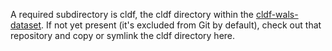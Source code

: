 A required subdirectory is cldf, the cldf directory within the
[cldf-wals-dataset](https://github.com/cldf-datasets/wals). If not yet
present (it's excluded from Git by default), check out that repository and
copy or symlink the cldf directory here.
